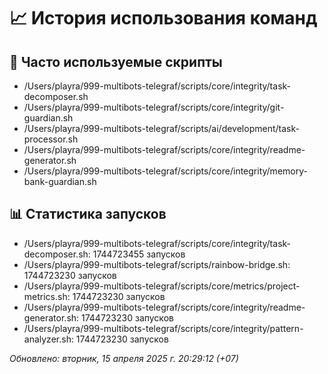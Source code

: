 # 📈 История использования команд

## 🔄 Часто используемые скрипты
- /Users/playra/999-multibots-telegraf/scripts/core/integrity/task-decomposer.sh
- /Users/playra/999-multibots-telegraf/scripts/core/integrity/git-guardian.sh
- /Users/playra/999-multibots-telegraf/scripts/ai/development/task-processor.sh
- /Users/playra/999-multibots-telegraf/scripts/core/integrity/readme-generator.sh
- /Users/playra/999-multibots-telegraf/scripts/core/integrity/memory-bank-guardian.sh

## 📊 Статистика запусков
- /Users/playra/999-multibots-telegraf/scripts/core/integrity/task-decomposer.sh: 1744723455 запусков
- /Users/playra/999-multibots-telegraf/scripts/rainbow-bridge.sh: 1744723230 запусков
- /Users/playra/999-multibots-telegraf/scripts/core/metrics/project-metrics.sh: 1744723230 запусков
- /Users/playra/999-multibots-telegraf/scripts/core/integrity/readme-generator.sh: 1744723230 запусков
- /Users/playra/999-multibots-telegraf/scripts/core/integrity/pattern-analyzer.sh: 1744723230 запусков

_Обновлено: вторник, 15 апреля 2025 г. 20:29:12 (+07)_
